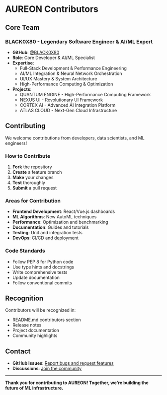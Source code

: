 # AUREON Contributors

## Core Team

### BLACK0X80 - Legendary Software Engineer & AI/ML Expert

- **GitHub**: [@BLACK0X80](https://github.com/BLACK0X80)
- **Role**: Core Developer & AI/ML Specialist
- **Expertise**:
  - Full-Stack Development & Performance Engineering
  - AI/ML Integration & Neural Network Orchestration
  - UI/UX Mastery & System Architecture
  - High-Performance Computing & Optimization
- **Projects**:
  - QUANTUM ENGINE - High-Performance Computing Framework
  - NEXUS UI - Revolutionary UI Framework
  - CORTEX AI - Advanced AI Integration Platform
  - ATLAS CLOUD - Next-Gen Cloud Infrastructure

## Contributing

We welcome contributions from developers, data scientists, and ML engineers!

### How to Contribute

1. **Fork** the repository
2. **Create** a feature branch
3. **Make** your changes
4. **Test** thoroughly
5. **Submit** a pull request

### Areas for Contribution

- **Frontend Development**: React/Vue.js dashboards
- **ML Algorithms**: New AutoML techniques
- **Performance**: Optimization and benchmarking
- **Documentation**: Guides and tutorials
- **Testing**: Unit and integration tests
- **DevOps**: CI/CD and deployment

### Code Standards

- Follow PEP 8 for Python code
- Use type hints and docstrings
- Write comprehensive tests
- Update documentation
- Follow conventional commits

## Recognition

Contributors will be recognized in:

- README.md contributors section
- Release notes
- Project documentation
- Community highlights

## Contact

- **GitHub Issues**: [Report bugs and request features](https://github.com/BLACK0X80/aureon/issues)
- **Discussions**: [Join the community](https://github.com/BLACK0X80/aureon/discussions)

---

**Thank you for contributing to AUREON! Together, we're building the future of ML infrastructure.**
